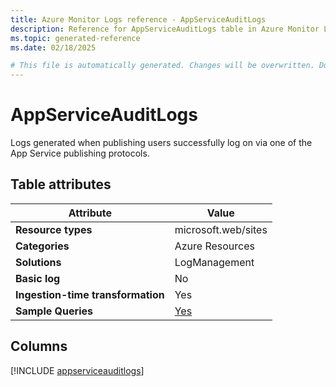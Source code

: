 ```yaml
---
title: Azure Monitor Logs reference - AppServiceAuditLogs
description: Reference for AppServiceAuditLogs table in Azure Monitor Logs.
ms.topic: generated-reference
ms.date: 02/18/2025

# This file is automatically generated. Changes will be overwritten. Do not change this file directly.
---
```


# AppServiceAuditLogs

Logs generated when publishing users successfully log on via one of the App Service publishing protocols.


## Table attributes

|Attribute|Value|
|---|---|
|**Resource types**|microsoft.web/sites|
|**Categories**|Azure Resources|
|**Solutions**| LogManagement|
|**Basic log**|No|
|**Ingestion-time transformation**|Yes|
|**Sample Queries**|[Yes](/azure/azure-monitor/reference/queries/appserviceauditlogs)|



## Columns
  
[!INCLUDE [appserviceauditlogs](~/reusable-content/ce-skilling/azure/includes/azure-monitor/reference/tables/appserviceauditlogs-include.md)]
